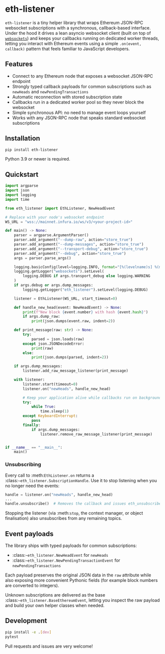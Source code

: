 # eth-listener

`eth-listener` is a tiny helper library that wraps Ethereum JSON-RPC websocket
subscriptions with a synchronous, callback-based interface. Under the hood it
drives a lean asyncio websocket client (built on top of
[`websockets`](https://pypi.org/project/websockets/)) and keeps your callbacks
running on dedicated worker threads, letting you interact with Ethereum events
using a simple ``.on(event, callback)`` pattern that feels familiar to
JavaScript developers.

## Features

- Connect to any Ethereum node that exposes a websocket JSON-RPC endpoint
- Strongly typed callback payloads for common subscriptions such as
  `newHeads` and `newPendingTransactions`
- Automatic reconnection with stored subscription state
- Callbacks run in a dedicated worker pool so they never block the websocket
- Simple synchronous API: no need to manage event loops yourself
- Works with any JSON-RPC node that speaks standard websocket subscriptions

## Installation

```bash
pip install eth-listener
```

Python 3.9 or newer is required.

## Quickstart

```python
import argparse
import json
import logging
import time

from eth_listener import EthListener, NewHeadEvent

# Replace with your node's websocket endpoint
WS_URL = "wss://mainnet.infura.io/ws/v3/<your-project-id>"

def main() -> None:
    parser = argparse.ArgumentParser()
    parser.add_argument("--dump-raw", action="store_true")
    parser.add_argument("--dump-messages", action="store_true")
    parser.add_argument("--transport-debug", action="store_true")
    parser.add_argument("--debug", action="store_true")
    args = parser.parse_args()

    logging.basicConfig(level=logging.INFO, format="[%(levelname)s] %(message)s")
    logging.getLogger("websockets").setLevel(
        logging.DEBUG if args.transport_debug else logging.WARNING
    )
    if args.debug or args.dump_messages:
        logging.getLogger("eth_listener").setLevel(logging.DEBUG)

    listener = EthListener(WS_URL, start_timeout=0)

    def handle_new_head(event: NewHeadEvent) -> None:
        print(f"New block {event.number} with hash {event.hash}")
        if args.dump_raw:
            print(json.dumps(event.raw, indent=2))

    def print_message(raw: str) -> None:
        try:
            parsed = json.loads(raw)
        except json.JSONDecodeError:
            print(raw)
        else:
            print(json.dumps(parsed, indent=2))

    if args.dump_messages:
        listener.add_raw_message_listener(print_message)

    with listener:
        listener.start(timeout=0)
        listener.on("newHeads", handle_new_head)

        # Keep your application alive while callbacks run on background threads
        try:
            while True:
                time.sleep(1)
        except KeyboardInterrupt:
            pass
        finally:
            if args.dump_messages:
                listener.remove_raw_message_listener(print_message)


if __name__ == "__main__":
    main()
```

### Unsubscribing

Every call to :meth:`EthListener.on` returns a :class:`~eth_listener.SubscriptionHandle`.
Use it to stop listening when you no longer need the events:

```python
handle = listener.on("newHeads", handle_new_head)
...
handle.unsubscribe()  # Removes the callback and issues eth_unsubscribe
```

Stopping the listener (via :meth:`stop`, the context manager, or object
finalisation) also unsubscribes from any remaining topics.

## Event payloads

The library ships with typed payloads for common subscriptions:

- :class:`~eth_listener.NewHeadEvent` for `newHeads`
- :class:`~eth_listener.NewPendingTransactionEvent` for `newPendingTransactions`

Each payload preserves the original JSON data in the ``raw`` attribute while
also exposing more convenient Pythonic fields (for example block numbers are
converted to integers).

Unknown subscriptions are delivered as the base
:class:`~eth_listener.BaseEthereumEvent`, letting you inspect the raw payload
and build your own helper classes when needed.

## Development

```bash
pip install -e .[dev]
pytest
```

Pull requests and issues are very welcome!
